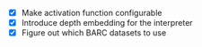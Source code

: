 - [x] Make activation function configurable
- [x] Introduce depth embedding for the interpreter
- [x] Figure out which BARC datasets to use